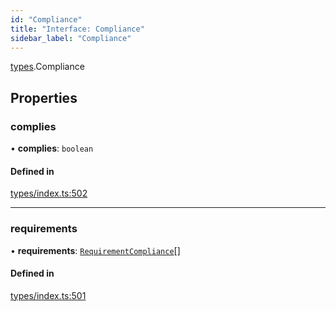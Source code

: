 ```yaml
---
id: "Compliance"
title: "Interface: Compliance"
sidebar_label: "Compliance"
---
```


[types](../../../modules/Types/Types.md).Compliance

## Properties

### complies

• **complies**: `boolean`

#### Defined in

[types/index.ts:502](https://github.com/PolymeshAssociation/polymesh-sdk/blob/07a4c5b0/src/types/index.ts#L502)

___

### requirements

• **requirements**: [`RequirementCompliance`](../RequirementCompliance/RequirementCompliance.md)[]

#### Defined in

[types/index.ts:501](https://github.com/PolymeshAssociation/polymesh-sdk/blob/07a4c5b0/src/types/index.ts#L501)
